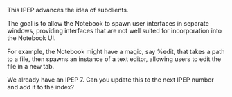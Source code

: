 This IPEP advances the idea of subclients.

The goal is to allow the Notebook to spawn user interfaces in separate windows, providing interfaces that are not well suited for incorporation into the Notebook UI.

For example, the Notebook might have a magic, say %edit, that takes a path to a file, then spawns an instance of a text editor, allowing users to edit the file in a new tab.

We already have an IPEP 7.  Can you update this to the next IPEP number and add it to the index?